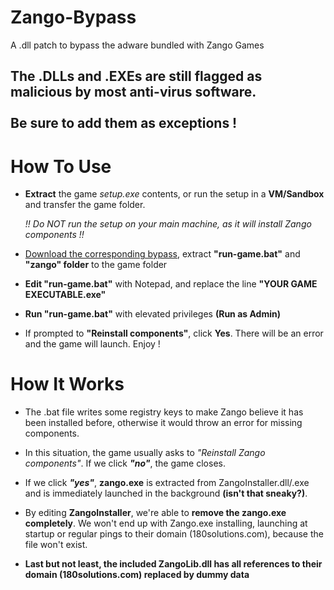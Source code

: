 # Zango-Bypass
A .dll patch to bypass the adware bundled with Zango Games

## The .DLLs and .EXEs are still flagged as malicious by most anti-virus software.<br /><br />Be sure to add them as exceptions ! 


# How To Use
- **Extract** the game *setup.exe* contents, or run the setup in a **VM/Sandbox** and transfer the game folder.<br />

   *!! Do NOT run the setup on your main machine, as it will install Zango components !!*

- [Download the corresponding bypass](https://github.com/RavenDS/Zango-Bypass/archive/refs/heads/main.zip), extract **"run-game.bat"** and **"zango" folder** to the game folder

- **Edit "run-game.bat"** with Notepad, and replace the line **"YOUR GAME EXECUTABLE.exe"**

- **Run "run-game.bat"** with elevated privileges **(Run as Admin)**
  
- If prompted to **"Reinstall components"**, click **Yes**. There will be an error and the game will launch. Enjoy !


# How It Works
- The .bat file writes some registry keys to make Zango believe it has been installed before, otherwise it would throw an error for missing components.

- In this situation, the game usually asks to *"Reinstall Zango components"*. If we click ***"no"***, the game closes. 

- If we click ***"yes"***, **zango.exe** is extracted from ZangoInstaller.dll/.exe and is immediately launched in the background **(isn't that sneaky?)**.

- By editing **ZangoInstaller**, we're able to **remove the zango.exe completely**. We won't end up with Zango.exe installing, launching at startup or regular pings to their domain (180solutions.com), because the file won't exist.

- **Last but not least, the included ZangoLib.dll has all references to their domain (180solutions.com) replaced by dummy data**
